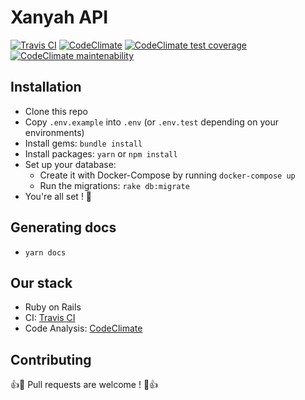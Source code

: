 # Xanyah API

[![Travis CI](https://img.shields.io/travis/xanyah/xanyah-api.svg)](https://travis-ci.org/xanyah/xanyah-api) [![CodeClimate](https://img.shields.io/codeclimate/github/xanyah/xanyah-api.svg)](https://codeclimate.com/github/xanyah/xanyah-api) [![CodeClimate test coverage](https://img.shields.io/codeclimate/coverage/github/xanyah/xanyah-api.svg)](https://codeclimate.com/github/xanyah/xanyah-api) [![CodeClimate maintenability](https://img.shields.io/codeclimate/maintainability/xanyah/xanyah-api.svg)](https://codeclimate.com/github/xanyah/xanyah-api)

## Installation

- Clone this repo
- Copy `.env.example` into `.env` (or `.env.test` depending on your environments)
- Install gems: `bundle install`
- Install packages: `yarn` or `npm install`
- Set up your database:
  - Create it with Docker-Compose by running `docker-compose up`
  - Run the migrations: `rake db:migrate`
- You're all set ! :tada:

## Generating docs

- `yarn docs`

## Our stack

- Ruby on Rails
- CI: [Travis CI](https://travis-ci.org/xanyah/xanyah-api)
- Code Analysis: [CodeClimate](https://codeclimate.com/github/xanyah/xanyah-api)

## Contributing

:+1::tada: Pull requests are welcome ! :tada::+1:
